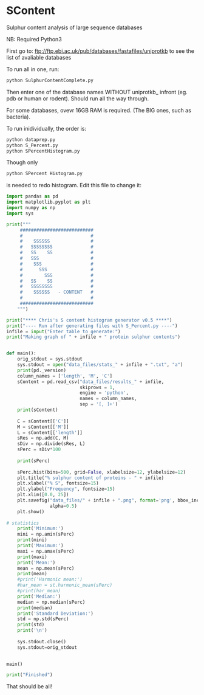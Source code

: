 # SContent
Sulphur content analysis of large sequence databases

NB: Required Python3

First go to: ftp://ftp.ebi.ac.uk/pub/databases/fastafiles/uniprotkb to see the list of avaliable databases

To run all in one, run:

```bash
python SulphurContentComplete.py
```

Then enter one of the database names WITHOUT uniprotkb_ infront (eg. pdb or human or rodent).
Should run all the way through.

For some databases, ovevr 16GB RAM is required. (The BIG ones, such as bacteria).

To run inidividually, the order is:

```bash
python dataprep.py
python S_Percent.py
python SPercentHistogram.py
```

Though only 
```bash
python SPercent Histogram.py
``` 
is needed to redo histogram. Edit this file to change it:

```python
import pandas as pd
import matplotlib.pyplot as plt
import numpy as np
import sys

print("""
     ###########################
     #                         #
     #    SSSSSS               #
     #   SSSSSSSS              #
     #   SS    SS              #
     #   SSS                   #
     #    SSS                  #
     #      SSS                #
     #        SSS              #
     #   SS    SS              #
     #   SSSSSSSS              #
     #    SSSSSS   - CONTENT   #
     #                         #
     ###########################
    """)

print("**** Chris's S content histogram generator v0.5 ****")
print("---- Run after generating files with S_Percent.py ----")
infile = input("Enter table to generate:")
print("Making graph of " + infile + " protein sulphur contents")


def main():
    orig_stdout = sys.stdout
    sys.stdout = open("data_files/stats_" + infile + ".txt", "a")
    print(pd._version)
    column_names = ['length', 'M', 'C']
    sContent = pd.read_csv("data_files/results_" + infile,
                           skiprows = 1,
                           engine = 'python',
                           names = column_names,
                           sep = '[, ]+')
    print(sContent)
    
    C = sContent[['C']]
    M = sContent[['M']]
    L = sContent[['length']]
    sRes = np.add(C, M)
    sDiv = np.divide(sRes, L)
    sPerc = sDiv*100
    
    print(sPerc)
    
    sPerc.hist(bins=500, grid=False, xlabelsize=12, ylabelsize=12)
    plt.title("% sulphur content of proteins - " + infile)
    plt.xlabel("% S", fontsize=15)
    plt.ylabel("Frequency", fontsize=15)
    plt.xlim([0.0, 25])
    plt.savefig("data_files/" + infile + ".png", format='png', bbox_inches='tight', dpi=1000,
                alpha=0.5)
    plt.show()
    
# statistics
    print('Minimum:')
    mini = np.amin(sPerc)
    print(mini)
    print('Maximum:')
    maxi = np.amax(sPerc)
    print(maxi)
    print('Mean:')
    mean = np.mean(sPerc)
    print(mean)
    #print('Harmonic mean:')
    #har_mean = st.harmonic_mean(sPerc)
    #print(har_mean)
    print('Median:')
    median = np.median(sPerc)
    print(median)
    print('Standard Deviation:')
    std = np.std(sPerc)
    print(std)
    print('\n')
    
    sys.stdout.close()
    sys.stdout=orig_stdout

    
main()

print("Finished")
```

That should be all!
